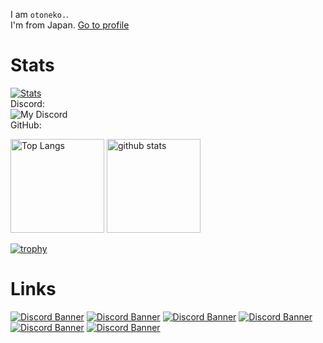 I am `otoneko.`.<br>
I'm from Japan.
<a href="https://otoneko.jp/">Go to profile</a>

# Stats
[![Stats](https://github-readme-stats.vercel.app/api/wakatime?username=otoneko1102&layout=compact)](https://wakatime.com/@otoneko1102)<br>
Discord:<br>
![My Discord](https://discord-readme-badge.vercel.app/api?id=957885295251034112)<br>
GitHub:<br>
<p align="left"> 
  <img alt="Top Langs" height="150px" src="https://github-readme-stats.vercel.app/api/top-langs/?username=otoneko1102&layout=compact&show_icons=true&theme=tokyonight" />
  <img alt="github stats" height="150px" src="https://github-readme-stats.vercel.app/api?username=otoneko1102&theme=tokyonight&show_icons=ture" />
</p>

[![trophy](https://github-profile-trophy.vercel.app/?username=otoneko1102&theme=tokyonight&column=7
)](https://github.com/ryo-ma/github-profile-trophy)

# Links
<a href="https://discord.gg/Z6zVCQBt9m" target="_blank"><img src="https://discordapp.com/api/guilds/957886649583415296/widget.png?style=banner2" alt="Discord Banner"/></a>
<a href="https://discord.gg/yKW8wWKCnS" target="_blank"><img src="https://discordapp.com/api/guilds/1005287561582878800/widget.png?style=banner2" alt="Discord Banner"/></a>
<a href="https://discord.gg/RhGkd3Fpbj" target="_blank"><img src="https://discordapp.com/api/guilds/1040774666794573975/widget.png?style=banner2" alt="Discord Banner"/></a>
<a href="https://discord.gg/wmmzAjj4B5" target="_blank"><img src="https://discordapp.com/api/guilds/1149350818747781120/widget.png?style=banner2" alt="Discord Banner"/></a>
<a href="https://discord.gg/QgfZATtD6a" target="_blank"><img src="https://discordapp.com/api/guilds/1179235961398370364/widget.png?style=banner2" alt="Discord Banner"/></a>
<a href="https://discord.gg/6MGqKPwcp8" target="_blank"><img src="https://discordapp.com/api/guilds/1230848125103771758/widget.png?style=banner2" alt="Discord Banner"/></a>
